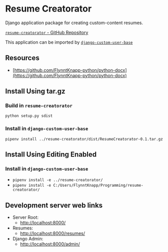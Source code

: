 # Resume Creatorator

Django application package for creating custom-content resumes.

[`resume-creatorator` - GitHub Repository](https://github.com/brucestull/resume-creatorator)

This application can be imported by [`django-custom-user-base`](https://github.com/brucestull/django-custom-user-base)

## Resources

- [https://github.com/FlynntKnapp-python/python-docx](https://github.com/FlynntKnapp-python/python-docx)

## Install Using tar.gz

### Build in `resume-creatorator`

```shell
python setup.py sdist
```

### Install in `django-custom-user-base`

`pipenv install ../resume-creatorator/dist/ResumeCreatorator-0.1.tar.gz`

## Install Using Editing Enabled

### Install in `django-custom-user-base`

- `pipenv install -e ../resume-creatorator/`
- `pipenv install -e C:/Users/FlynntKnapp/Programming/resume-creatorator/`

## Development server web links

* Server Root:
  * <http://localhost:8000/>
* Resumes:
  * <http://localhost:8000/resumes/>
* Django Admin:
  * <http://localhost:8000/admin/>
